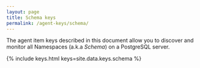 ```yaml
---
layout: page
title: Schema keys
permalink: /agent-keys/schema/
---
```


The agent item keys described in this document allow you to discover and
monitor all Namespaces (a.k.a *Schema*) on a PostgreSQL server.

{% include keys.html keys=site.data.keys.schema %}